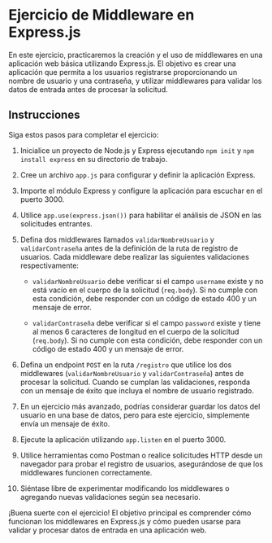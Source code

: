 # Ejercicio de Middleware en Express.js

En este ejercicio, practicaremos la creación y el uso de middlewares en una aplicación web básica utilizando Express.js. El objetivo es crear una aplicación que permita a los usuarios registrarse proporcionando un nombre de usuario y una contraseña, y utilizar middlewares para validar los datos de entrada antes de procesar la solicitud.

## Instrucciones

Siga estos pasos para completar el ejercicio:

1. Inicialice un proyecto de Node.js y Express ejecutando `npm init` y `npm install express` en su directorio de trabajo.

2. Cree un archivo `app.js` para configurar y definir la aplicación Express.

3. Importe el módulo Express y configure la aplicación para escuchar en el puerto 3000.

4. Utilice `app.use(express.json())` para habilitar el análisis de JSON en las solicitudes entrantes.

5. Defina dos middlewares llamados `validarNombreUsuario` y `validarContraseña` antes de la definición de la ruta de registro de usuarios. Cada middleware debe realizar las siguientes validaciones respectivamente:

   - `validarNombreUsuario` debe verificar si el campo `username` existe y no está vacío en el cuerpo de la solicitud (`req.body`). Si no cumple con esta condición, debe responder con un código de estado 400 y un mensaje de error.

   - `validarContraseña` debe verificar si el campo `password` existe y tiene al menos 6 caracteres de longitud en el cuerpo de la solicitud (`req.body`). Si no cumple con esta condición, debe responder con un código de estado 400 y un mensaje de error.

6. Defina un endpoint `POST` en la ruta `/registro` que utilice los dos middlewares (`validarNombreUsuario` y `validarContraseña`) antes de procesar la solicitud. Cuando se cumplan las validaciones, responda con un mensaje de éxito que incluya el nombre de usuario registrado.

7. En un ejercicio más avanzado, podrías considerar guardar los datos del usuario en una base de datos, pero para este ejercicio, simplemente envía un mensaje de éxito.

8. Ejecute la aplicación utilizando `app.listen` en el puerto 3000.

9. Utilice herramientas como Postman o realice solicitudes HTTP desde un navegador para probar el registro de usuarios, asegurándose de que los middlewares funcionen correctamente.

10. Siéntase libre de experimentar modificando los middlewares o agregando nuevas validaciones según sea necesario.

¡Buena suerte con el ejercicio! El objetivo principal es comprender cómo funcionan los middlewares en Express.js y cómo pueden usarse para validar y procesar datos de entrada en una aplicación web.
